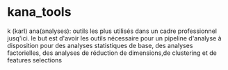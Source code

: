 # kana_tools
k (karl) ana(analyses): outils les plus utilisés dans un cadre professionnel jusq'ici. le but est d'avoir les outils nécessaire pour un pipeline d'analyse à disposition pour des analyses statistiques de base, des analyses factorielles, des analyses de réduction de dimensions,de clustering et de features selections

